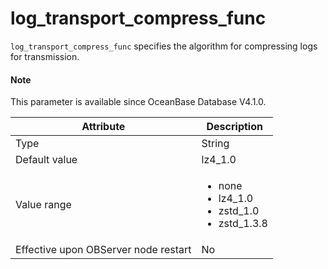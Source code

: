# log_transport_compress_func

`log_transport_compress_func` specifies the algorithm for compressing logs for transmission. 

<main id="notice" type='explain'>

  <h4>Note</h4>

  <p>This parameter is available since OceanBase Database V4.1.0. </p>

</main>

| **Attribute** | **Description** |
| --- | --- |
| Type | String |
| Default value | lz4_1.0 |
| Value range | <ul><li> none  </li><li> lz4_1.0 </li><li>zstd_1.0 </li><li> zstd_1.3.8</li></ul> |
| Effective upon OBServer node restart | No |

